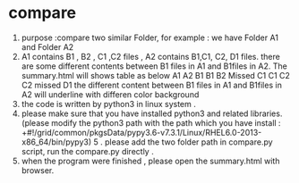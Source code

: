 # compare
1. purpose :compare two similar Folder,  for example : we have Folder A1 and Folder A2
2. A1 contains  B1 , B2 , C1 ,C2 files , A2 contains B1,C1, C2, D1 files.  there are some different contents between B1 files in A1 and B1files in A2. The summary.html will shows  table as below
         A1    A2
         B1    B1
         B2    Missed
        C1    C1
        C2    C2
        missed     D1
      the  different content between B1 files in A1 and B1files in A2 will underline with differen color background
3. the code is written by python3  in linux system .
4. please make sure that you have installed python3 and related libraries.(please modify the python3 path with the path which  you have install : +#!/grid/common/pkgsData/pypy3.6-v7.3.1/Linux/RHEL6.0-2013-x86_64/bin/pypy3) 
5 . please add the two folder path in compare.py script, run the compare.py directly . 
6. when the program were finished , please open the summary.html with browser.

